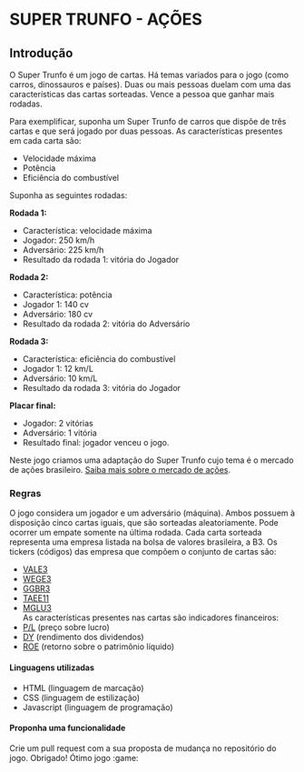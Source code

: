 # SUPER TRUNFO - AÇÕES

## Introdução
O Super Trunfo é um jogo de cartas. Há temas variados para o jogo (como carros, dinossauros e países). Duas ou mais pessoas duelam com uma das características das cartas sorteadas. Vence a pessoa que ganhar mais rodadas.  

Para exemplificar, suponha um Super Trunfo de carros que dispõe de três cartas e que será jogado por duas pessoas.
As características presentes em cada carta são:
- Velocidade máxima
- Potência
- Eficiência do combustível  

Suponha as seguintes rodadas:  

**Rodada 1:**
- Característica: velocidade máxima
- Jogador: 250 km/h
- Adversário: 225 km/h
- Resultado da rodada 1: vitória do Jogador  

**Rodada 2:**
- Característica: potência
- Jogador 1: 140 cv
- Adversário: 180 cv
- Resultado da rodada 2: vitória do Adversário  

**Rodada 3:**  
- Característica: eficiência do combustível
- Jogador 1: 12 km/L
- Adversário: 10 km/L
- Resultado da rodada 3: vitória do Jogador  

**Placar final:**
- Jogador: 2 vitórias
- Adversário: 1 vitória
- Resultado final: jogador venceu o jogo.  

Neste jogo criamos uma adaptação do Super Trunfo cujo tema é o mercado de ações brasileiro. [Saiba mais sobre o mercado de ações](https://www.infomoney.com.br/guias/mercado-de-acoes/).

### Regras

O jogo considera um jogador e um adversário (máquina). Ambos possuem à disposição cinco cartas iguais, que são sorteadas aleatoriamente. Pode ocorrer um empate somente na última rodada. Cada carta sorteada representa uma empresa listada na bolsa de valores brasileira, a B3. Os tickers (códigos) das empresa que compõem o conjunto de cartas são:
- [VALE3](http://www.vale.com/PT/Paginas/Landing.aspx)
- [WEGE3](https://www.weg.net/institutional/BR/pt/)
- [GGBR3](https://www2.gerdau.com.br/?gclid=Cj0KCQiAnuGNBhCPARIsACbnLzr4Ay9IIiunQnqDmTc9nfYnnbdKAK63K64DEI8qrqHan_fqEr4XGRkaApQpEALw_wcB)
- [TAEE11](https://institucional.taesa.com.br/)
- [MGLU3](https://ri.magazineluiza.com.br/)  
As características presentes nas cartas são indicadores financeiros:
- [P/L](https://statusinvest.com.br/termos/p/p-l) (preço sobre lucro)
- [DY](https://statusinvest.com.br/termos/d/dividend-yield) (rendimento dos dividendos)
- [ROE](https://statusinvest.com.br/termos/r/roe) (retorno sobre o patrimônio líquido)

#### Linguagens utilizadas
- HTML (linguagem de marcação)
- CSS (linguagem de estilização)
- Javascript (linguagem de programação)

#### Proponha uma funcionalidade
Crie um pull request com a sua proposta de mudança no repositório do jogo.
Obrigado!
Ótimo jogo :game: